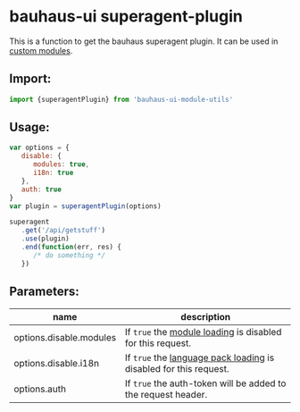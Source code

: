 # bauhaus-ui superagent-plugin
This is a function to get the bauhaus superagent plugin. It can be used in [custom modules](CreateCustomModule.md).

## Import:

```js
import {superagentPlugin} from 'bauhaus-ui-module-utils'
```

## Usage:

```js
var options = {
   disable: {
      modules: true,
      i18n: true
   },
   auth: true
}
var plugin = superagentPlugin(options)

superagent
   .get('/api/getstuff')
   .use(plugin)
   .end(function(err, res) {
      /* do something */
   })
```

## Parameters:

name                    | description
----------------------- | --------------------------------------------------------------------------------
options.disable.modules | If `true` the [module loading](UseCustomModule.md) is disabled for this request.
options.disable.i18n | If `true` the [language pack loading](i18n.md) is disabled for this request.
options.auth | If `true` the auth-token will be added to the request header.
